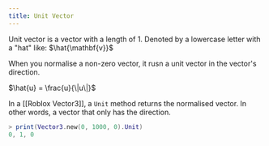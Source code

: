 ```yaml
---
title: Unit Vector
---
```


Unit vector is a vector with a length of 1. Denoted by a lowercase letter with a "hat" like: $\hat{\mathbf{v}}$

When you normalise a non-zero vector, it rusn a unit vector in the vector's direction.

$\hat{u} = \frac{u}{\|u\|}$

In a [[Roblox Vector3]], a `Unit` method returns the normalised vector. In other words, a vector that only has the direction.

```lua
> print(Vector3.new(0, 1000, 0).Unit)
0, 1, 0
```
